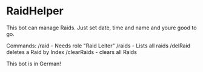 # RaidHelper

This bot can manage Raids. Just set date, time and name and youre good to go.

Commands:
/raid <date> <time> <name> - Needs role "Raid Leiter"
/raids - Lists all raids
/delRaid <index> deletes a Raid by Index
/clearRaids - clears all Raids
  
This bot is in German!
